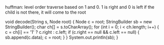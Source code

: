 huffman:
level order traverse based on 1 and 0.
1 is right and 0 is left
if the child is not there, it will come to the root

void decode(String s, Node root) {
		Node c = root;
		StringBuilder sb = new StringBuilder();
		char ch[] = s.toCharArray();
		for (int i = 0; i < ch.length; i++) {
			c = ch[i] == '1' ? c.right : c.left;
			if (c.right == null && c.left == null) {
				sb.append(c.data);
				c = root;
			}
		}
		System.out.println(sb);
	}
